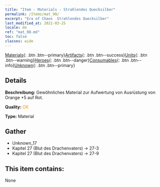 ```yaml
---
title: "Item - Materials - Strahlendes Quecksilber"
permalink: /Items/mat_98/
excerpt: "Era of Chaos  Strahlendes Quecksilber"
last_modified_at: 2021-03-25
locale: de
ref: "mat_98.md"
toc: false
classes: wide
---
```

 [Materials](/de/Items/){: .btn .btn--primary}[Artifacts](/de/Items/Artifacts/){: .btn .btn--success}[Units](/de/Items/Units/){: .btn .btn--warning}[Heroes](/de/Items/Heroes/){: .btn .btn--danger}[Consumables](/de/Items/Consumables/){: .btn .btn--info}[Unknown](/de/Items/Unknown/){: .btn .btn--primary}

## Details
 **Beschreibung:** Gewöhnliches Material zur Aufwertung von Ausrüstung von Orange +5 auf Rot.

 **Quality:** <span style="color: #FF8C00">OK</span>

 **Type:** Material

## Gather

*    Unknown_17 
*    Kapitel 27 (Blut des Drachenvaters) -> 27-3 
*    Kapitel 27 (Blut des Drachenvaters) -> 27-9 

## This item contains:

  None

